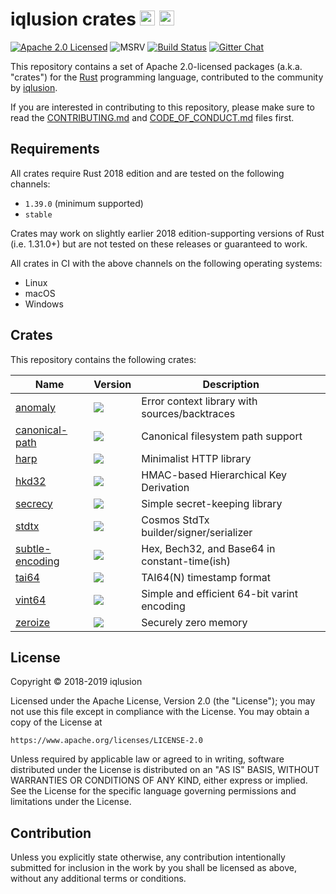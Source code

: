 # iqlusion crates <a href="https://crates.io"><img src="https://storage.googleapis.com/iqlusion-production-web/github/companion-crate.png" alt="crate" width="24" height="24"></a> <a href="https://www.iqlusion.io"><img src="https://storage.googleapis.com/iqlusion-production-web/img/logo/iqlusion-rings-sm.png" alt="iqlusion" width="24" height="24"></a>

[![Apache 2.0 Licensed][license-image]][license-link]
![MSRV][msrv-image]
[![Build Status][build-image]][build-link]
[![Gitter Chat][gitter-image]][gitter-link]

This repository contains a set of Apache 2.0-licensed packages (a.k.a.  "crates")
for the [Rust](https://www.rust-lang.org/) programming language, contributed
to the community by [iqlusion](https://www.iqlusion.io).

If you are interested in contributing to this repository, please make sure to
read the [CONTRIBUTING.md] and [CODE_OF_CONDUCT.md] files first.

[CONTRIBUTING.md]: https://github.com/iqlusioninc/crates/blob/develop/CONTRIBUTING.md
[CODE_OF_CONDUCT.md]: https://github.com/iqlusioninc/crates/blob/develop/CODE_OF_CONDUCT.md

## Requirements

All crates require Rust 2018 edition and are tested on the following channels:

- `1.39.0` (minimum supported)
- `stable`

Crates may work on slightly earlier 2018 edition-supporting versions of Rust
(i.e. 1.31.0+) but are not tested on these releases or guaranteed to work.

All crates in CI with the above channels on the following operating systems:

- Linux
- macOS
- Windows

## Crates

This repository contains the following crates:

| Name              | Version                    | Description                                   |
|-------------------|----------------------------|-----------------------------------------------|
| [anomaly]         | ![][anomaly-crate]         | Error context library with sources/backtraces |
| [canonical-path]  | ![][canonical-path-crate]  | Canonical filesystem path support             |
| [harp]            | ![][harp-crate]            | Minimalist HTTP library                       |
| [hkd32]           | ![][hkd32-crate]           | HMAC-based Hierarchical Key Derivation        |
| [secrecy]         | ![][secrecy-crate]         | Simple secret-keeping library                 |
| [stdtx]           | ![][stdtx-crate]           | Cosmos StdTx builder/signer/serializer        |
| [subtle-encoding] | ![][subtle-encoding-crate] | Hex, Bech32, and Base64 in constant-time(ish) |
| [tai64]           | ![][tai64-crate]           | TAI64(N) timestamp format                     |
| [vint64]          | ![][vint64-crate]          | Simple and efficient 64-bit varint encoding   |
| [zeroize]         | ![][zeroize-crate]         | Securely zero memory                          |

## License

Copyright © 2018-2019 iqlusion

Licensed under the Apache License, Version 2.0 (the "License");
you may not use this file except in compliance with the License.
You may obtain a copy of the License at

    https://www.apache.org/licenses/LICENSE-2.0

Unless required by applicable law or agreed to in writing, software
distributed under the License is distributed on an "AS IS" BASIS,
WITHOUT WARRANTIES OR CONDITIONS OF ANY KIND, either express or implied.
See the License for the specific language governing permissions and
limitations under the License.

## Contribution

Unless you explicitly state otherwise, any contribution intentionally
submitted for inclusion in the work by you shall be licensed as above,
without any additional terms or conditions.

[//]: # (badges)

[license-image]: https://img.shields.io/badge/license-Apache2.0-blue.svg
[license-link]: https://github.com/iqlusioninc/crates/blob/develop/LICENSE
[msrv-image]: https://img.shields.io/badge/rustc-1.39+-blue.svg
[build-image]: https://github.com/iqlusioninc/crates/workflows/Rust/badge.svg?branch=develop&event=push
[build-link]: https://github.com/iqlusioninc/crates/actions
[gitter-image]: https://badges.gitter.im/iqlusioninc/community.svg
[gitter-link]: https://gitter.im/iqlusioninc/community

[//]: # (crates)

[anomaly]: https://github.com/iqlusioninc/crates/tree/develop/anomaly
[anomaly-crate]: https://img.shields.io/crates/v/anomaly.svg
[canonical-path]: https://github.com/iqlusioninc/crates/tree/develop/canonical-path
[canonical-path-crate]: https://img.shields.io/crates/v/canonical-path.svg
[harp]: https://github.com/iqlusioninc/crates/tree/develop/harp
[harp-crate]: https://img.shields.io/crates/v/harp.svg
[hkd32]: https://github.com/iqlusioninc/crates/tree/develop/hkd32
[hkd32-crate]: https://img.shields.io/crates/v/hkd32.svg
[secrecy]: https://github.com/iqlusioninc/crates/tree/develop/secrecy
[secrecy-crate]: https://img.shields.io/crates/v/secrecy.svg
[stdtx]: https://github.com/iqlusioninc/crates/tree/develop/stdtx
[stdtx-crate]: https://img.shields.io/crates/v/stdtx.svg
[subtle-encoding]: https://github.com/iqlusioninc/crates/tree/develop/subtle-encoding
[subtle-encoding-crate]: https://img.shields.io/crates/v/subtle-encoding.svg
[tai64]: https://github.com/iqlusioninc/crates/tree/develop/tai64
[tai64-crate]: https://img.shields.io/crates/v/tai64.svg
[vint64]: https://github.com/iqlusioninc/crates/tree/develop/vint64
[vint64-crate]: https://img.shields.io/crates/v/vint64.svg
[zeroize]: https://github.com/iqlusioninc/crates/tree/develop/zeroize
[zeroize-crate]: https://img.shields.io/crates/v/zeroize.svg
